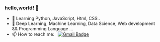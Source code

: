### hello,world! 👋

- 🌱 Learning Python, JavaScript, Html, CSS..
- 🔭 Deep Learning, Machine Learning, Data Science, Web development && Programming Language ...
- 📫 How to reach me: &nbsp;&nbsp;[![Gmail Badge](https://img.shields.io/badge/-Gmail-c14438?style=flat-square&logo=Gmail&logoColor=white&link=mailto:shuklaraghav321.com)](mailto:cyh960502@gmail.com)


